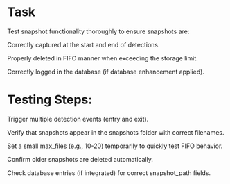 # Task
Test snapshot functionality thoroughly to ensure snapshots are:

Correctly captured at the start and end of detections.

Properly deleted in FIFO manner when exceeding the storage limit.

Correctly logged in the database (if database enhancement applied).

# Testing Steps:
Trigger multiple detection events (entry and exit).

Verify that snapshots appear in the snapshots folder with correct filenames.

Set a small max_files (e.g., 10-20) temporarily to quickly test FIFO behavior.

Confirm older snapshots are deleted automatically.

Check database entries (if integrated) for correct snapshot_path fields.